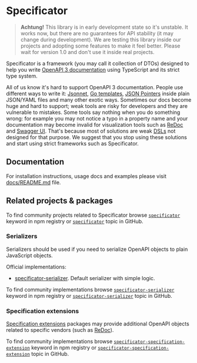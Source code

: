 # Specificator

> **Achtung!** This library is in early development state so it's unstable. It works now, but there are no guarantees for API stability (it may change during development). We are testing this library inside our projects and adopting some features to make it feel better. Please wait for version 1.0 and don't use it inside real projects.

Specificator is a framework (you may call it collection of DTOs) designed to help you write [OpenAPI 3 documentation](https://github.com/OAI/OpenAPI-Specification/tree/master/versions) using TypeScript and its strict type system.

All of us know it's hard to support OpenAPI 3 documentation. People use different ways to write it: [Jsonnet](https://jsonnet.org/), [Go templates](https://golang.org/pkg/text/template/), [JSON Pointers](https://tools.ietf.org/html/rfc6901) inside plain JSON/YAML files and many other exotic ways. Sometimes our docs become huge and hard to support; weak tools are risky for developers and they are vulnerable to mistakes. Some tools say nothing when you do something wrong: for example you may not notice a typo in a property name and your documentation may become invalid for visualization tools such as [ReDoc](https://github.com/Rebilly/ReDoc) and [Swagger UI](https://github.com/swagger-api/swagger-ui). That's because most of solutions are weak [DSLs](https://en.wikipedia.org/wiki/Domain-specific_language) not designed for that purpose. We suggest that you stop using these solutions and start using strict frameworks such as Specificator.

## Documentation

For installation instructions, usage docs and examples please visit [docs/README.md](docs/README.md) file.

## Related projects & packages

To find community projects related to Specificator browse [`specificator`](https://www.npmjs.com/search?q=keywords:specificator) keyword in npm registry or [`specificator`](https://github.com/topics/specificator) topic in GitHub.

### Serializers

Serializers should be used if you need to serialize OpenAPI objects to plain JavaScript objects.

Official implementations:

* [specificator-serializer](https://www.npmjs.com/package/specificator-serializer). Default serializer with simple logic.

To find community implementations browse [`specificator-serializer`](https://www.npmjs.com/search?q=keywords:specificator-serializer) keyword in npm registry or [`specificator-serializer`](https://github.com/topics/specificator-serializer) topic in GitHub.

### Specification extensions

[Specification extensions](https://github.com/OAI/OpenAPI-Specification/blob/master/versions/3.0.2.md#specificationExtensions) packages may provide additional OpenAPI objects related to specific vendors (such as [ReDoc](https://github.com/Rebilly/ReDoc)).

To find community implementations browse [`specificator-specification-extension`](https://www.npmjs.com/search?q=keywords:specificator-specification-extension) keyword in npm registry or [`specificator-specification-extension`](https://github.com/topics/specificator-specification-extension) topic in GitHub.
